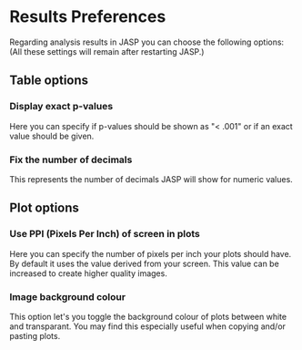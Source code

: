 
Results Preferences
=========

Regarding analysis results in JASP you can choose the following options:
(All these settings will remain after restarting JASP.)

## Table options

### Display exact p-values

Here you can specify if p-values should be shown as "< .001" or if an exact value should be given.

### Fix the number of decimals

This represents the number of decimals JASP will show for numeric values.


## Plot options

### Use PPI (Pixels Per Inch) of screen in plots

Here you can specify the number of pixels per inch your plots should have. By default it uses the value derived from your screen. This value can be increased to create higher quality images.

### Image background colour

This option let's you toggle the background colour of plots between white and transparant. You may find this especially useful when copying and/or pasting plots.